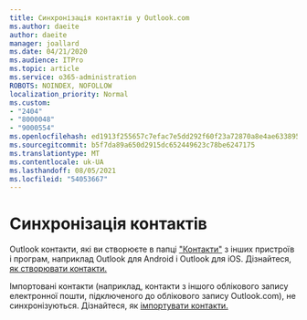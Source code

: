 ```yaml
---
title: Синхронізація контактів у Outlook.com
ms.author: daeite
author: daeite
manager: joallard
ms.date: 04/21/2020
ms.audience: ITPro
ms.topic: article
ms.service: o365-administration
ROBOTS: NOINDEX, NOFOLLOW
localization_priority: Normal
ms.custom:
- "2404"
- "8000048"
- "9000554"
ms.openlocfilehash: ed1913f255657c7efac7e5dd292f60f23a72870a8e4ae6338952e790416dd993
ms.sourcegitcommit: b5f7da89a650d2915dc652449623c78be6247175
ms.translationtype: MT
ms.contentlocale: uk-UA
ms.lasthandoff: 08/05/2021
ms.locfileid: "54053667"
---
```

# <a name="sync-contacts"></a>Синхронізація контактів

Outlook контакти, які ви створюєте в папці ["Контакти"](https://outlook.live.com/people/) з інших пристроїв і програм, наприклад Outlook для Android і Outlook для iOS. Дізнайтеся, [як створювати контакти.](https://support.office.com/article/5b909158-036e-4820-92f7-2a27f57b9f01)

Імпортовані контакти (наприклад, контакти з іншого облікового запису електронної пошти, підключеного до облікового запису Outlook.com), не синхронізуються. Дізнайтеся, як [імпортувати контакти.](https://support.office.com/article/285a3b55-8d93-4ac8-93df-43fffd13b2f1)
